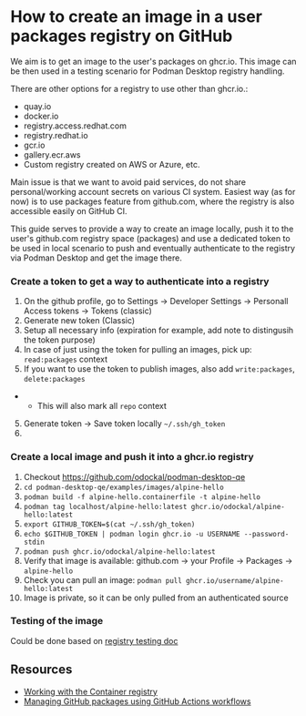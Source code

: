 # How to create an image in a user packages registry on GitHub

We aim is to get an image to the user's packages on ghcr.io. This image can be then used in a testing scenario for Podman Desktop registry handling.

There are other options for a registry to use other than ghcr.io.:
* quay.io
* docker.io
* registry.access.redhat.com
* registry.redhat.io
* gcr.io
* gallery.ecr.aws
* Custom registry created on AWS or Azure, etc.

Main issue is that we want to avoid paid services, do not share personal/working account secrets on various CI system.
Easiest way (as for now) is to use packages feature from github.com, where the registry is also accessible easily on GitHub CI. 

This guide serves to provide a way to create an image locally, push it to the user's github.com registry space (packages) and use a dedicated token to be used in local scenario to push and eventually authenticate to the registry via Podman Desktop and get the image there.

### Create a token to get a way to authenticate into a registry
1. On the github profile, go to Settings -> Developer Settings -> Personall Access tokens -> Tokens (classic)
2. Generate new token (Classic)
3. Setup all necessary info (expiration for example, add note to distingusih the token purpose)
4. In case of just using the token for pulling an images, pick up: `read:packages` context
5. If you want to use the token to publish images, also add `write:packages`, `delete:packages`
* * This will also mark all `repo` context
5. Generate token -> Save token locally `~/.ssh/gh_token`
6. 

### Create a local image and push it into a ghcr.io registry
1. Checkout https://github.com/odockal/podman-desktop-qe
2. `cd podman-desktop-qe/examples/images/alpine-hello`
3. `podman build -f alpine-hello.containerfile -t alpine-hello`
4. `podman tag localhost/alpine-hello:latest ghcr.io/odockal/alpine-hello:latest`
5. `export GITHUB_TOKEN=$(cat ~/.ssh/gh_token)`
6. `echo $GITHUB_TOKEN | podman login ghcr.io -u USERNAME --password-stdin`
7. `podman push ghcr.io/odockal/alpine-hello:latest`
8. Verify that image is available: github.com -> your Profile -> Packages -> `alpine-hello`
9. Check you can pull an image: `podman pull ghcr.io/username/alpine-hello:latest`
10. Image is private, so it can be only pulled from an authenticated source

### Testing of the image
Could be done based on [registry testing doc](https://github.com/odockal/podman-desktop-qe/tree/main/docs/scenarios/registry/registry-testing-scenario.md)

## Resources

* [Working with the Container registry](https://docs.github.com/en/packages/working-with-a-github-packages-registry/working-with-the-container-registry)
* [Managing GitHub packages using GitHub Actions workflows](https://docs.github.com/en/packages/managing-github-packages-using-github-actions-workflows)